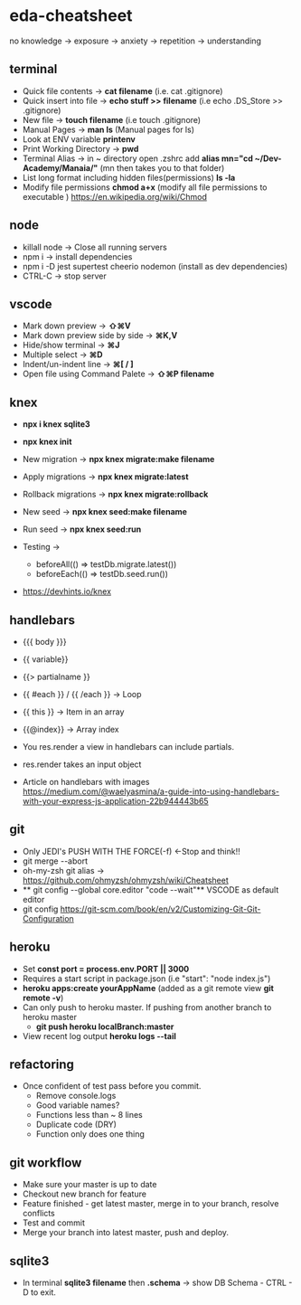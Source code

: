 # eda-cheatsheet

no knowledge -> exposure -> anxiety -> repetition -> understanding 


## terminal ##
* Quick file contents -> **cat filename** (i.e. cat .gitignore)
* Quick insert into file -> **echo stuff >> filename** (i.e echo .DS_Store >> .gitignore)
* New file -> **touch filename** (i.e touch .gitignore)
* Manual Pages -> **man ls** (Manual pages for ls)
* Look at ENV variable **printenv**
* Print Working Directory -> **pwd**
* Terminal Alias -> in ~ directory open .zshrc add **alias mn="cd ~/Dev-Academy/Manaia/"** (mn then takes you to that folder)
* List long format including hidden files(permissions) **ls -la**
* Modify file permissions **chmod a+x** (modify all file permissions to executable ) https://en.wikipedia.org/wiki/Chmod

## node ##
* killall node -> Close all running servers
* npm i -> install dependencies
* npm i -D jest supertest cheerio nodemon (install as dev dependencies)
* CTRL-C -> stop server

## vscode ##
* Mark down preview -> **⇧⌘V**
* Mark down preview side by side -> **⌘K,V**
* Hide/show terminal -> **⌘J**
* Multiple select -> **⌘D**
* Indent/un-indent line -> **⌘[ / ]**
* Open file using Command Palete -> **⇧⌘P filename**

## knex ##
* **npx i knex sqlite3**
* **npx knex init**
* New migration -> **npx knex migrate:make filename**
* Apply migrations -> **npx knex migrate:latest**
* Rollback migrations -> **npx knex migrate:rollback**

* New seed -> **npx knex seed:make filename**
* Run seed -> **npx knex seed:run**

* Testing ->
    * beforeAll(() => testDb.migrate.latest())
    * beforeEach(() => testDb.seed.run())

* https://devhints.io/knex

## handlebars ##
* {{{ body }}}
* {{ variable}}
* {{> partialname }}
* {{ #each }} / {{ /each }} -> Loop
* {{ this }} -> Item in an array
* {{@index}} -> Array index

* You res.render a view in handlebars can include partials.
* res.render takes an input object

* Article on handlebars with images
https://medium.com/@waelyasmina/a-guide-into-using-handlebars-with-your-express-js-application-22b944443b65

## git ##
* Only JEDI's PUSH WITH THE FORCE(-f) <-Stop and think!!
* git merge --abort
* oh-my-zsh git alias -> https://github.com/ohmyzsh/ohmyzsh/wiki/Cheatsheet
* ** git config --global core.editor "code --wait"** VSCODE as default editor
* git config https://git-scm.com/book/en/v2/Customizing-Git-Git-Configuration

## heroku ##
* Set **const port = process.env.PORT || 3000**
* Requires a start script in package.json (i.e "start": "node index.js")
* **heroku apps:create yourAppName** (added as a git remote view **git remote -v**)
* Can only push to heroku master. If pushing from another branch to heroku master
    * **git push heroku localBranch:master**
* View recent log output **heroku logs --tail**

## refactoring ##
* Once confident of test pass before you commit.
    * Remove console.logs
    * Good variable names?
    * Functions less than ~ 8 lines
    * Duplicate code (DRY)
    * Function only does one thing

## git workflow ##
* Make sure your master is up to date
* Checkout new branch for feature
* Feature finished - get latest master, merge in to your branch, resolve conflicts
* Test and commit
* Merge your branch into latest master, push and deploy.

## sqlite3 ##
* In terminal **sqlite3 filename** then **.schema** -> show DB Schema - CTRL - D to exit.










